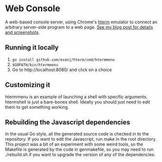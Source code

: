 # Web Console

A web-based console server, using Chrome's [hterm](https://chromium.googlesource.com/apps/libapps/+/master/hterm) emulator to connect an arbitrary server-side program to a web page. [See my blog post for details and screenshots](http://www.evanjones.ca/terminal-in-the-browser.html).


## Running it locally

1. `go install github.com/evanj/hterm/cmd/htermmenu`
2. `$GOPATH/bin/htermmenu`
3. Go to http://localhost:8080/ and click on a choice


## Customizing it

htermmenu is an example of launching a shell with specific arguments. htermshell is just a bare-bones shell. Ideally you should just need to edit them to get something working.


## Rebuilding the Javascript dependencies

In the usual Go style, all the generated source code is checked in to the repository. If you want to edit the Javascript, run make in the root directory. This project was a bit of an experiment with some weird tools, so the Makefile is generated by the code in genmakefile, so you may need to run ./rebuild.sh if you want to upgrade the version of any of the dependencies.
